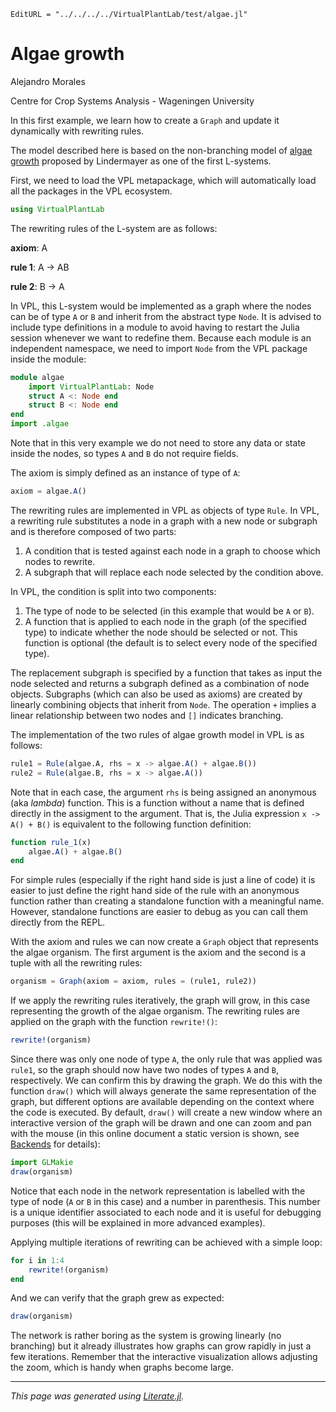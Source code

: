 ```@meta
EditURL = "../../../../VirtualPlantLab/test/algae.jl"
```

# Algae growth

Alejandro Morales

Centre for Crop Systems Analysis - Wageningen University

In this first example, we learn how to create a `Graph` and update it
dynamically with rewriting rules.

The model described here is based on the non-branching model of [algae
growth](https://en.wikipedia.org/wiki/L-system#Example_1:_Algae) proposed by
Lindermayer as one of the first L-systems.

First, we need to load the VPL metapackage, which will automatically load all
the packages in the VPL ecosystem.

````julia
using VirtualPlantLab
````

The rewriting rules of the L-system are as follows:

**axiom**:   A

**rule 1**:  A $\rightarrow$ AB

**rule 2**:  B $\rightarrow$ A

In VPL, this L-system would be implemented as a graph where the nodes can be of
type `A` or `B` and inherit from the abstract type `Node`. It is advised to
include type definitions in a module to avoid having to restart the Julia
session whenever we want to redefine them. Because each module is an independent
namespace, we need to import `Node` from the VPL package inside the module:

````julia
module algae
    import VirtualPlantLab: Node
    struct A <: Node end
    struct B <: Node end
end
import .algae
````

Note that in this very example we do not need to store any data or state inside
the nodes, so types `A` and `B` do not require fields.

The axiom is simply defined as an instance of type of `A`:

````julia
axiom = algae.A()
````

The rewriting rules are implemented in VPL as objects of type `Rule`. In VPL, a
rewriting rule substitutes a node in a graph with a new node or subgraph and is
therefore composed of two parts:

1. A condition that is tested against each node in a graph to choose which nodes
   to rewrite.
2. A subgraph that will replace each node selected by the condition above.

In VPL, the condition is split into two components:

1. The type of node to be selected (in this example that would be `A` or `B`).
2. A function that is applied to each node in the graph (of the specified type)
   to indicate whether the node should be selected or not. This function is
   optional (the default is to select every node of the specified type).

The replacement subgraph is specified by a function that takes as input the node
selected and returns a subgraph defined as a combination of node objects.
Subgraphs (which can also be used as axioms) are created by linearly combining
objects that inherit from `Node`. The operation `+` implies a linear
relationship between two nodes and `[]` indicates branching.

The implementation of the two rules of algae growth model in VPL is as follows:

````julia
rule1 = Rule(algae.A, rhs = x -> algae.A() + algae.B())
rule2 = Rule(algae.B, rhs = x -> algae.A())
````

Note that in each case, the argument `rhs` is being assigned an anonymous (aka
*lambda*) function. This is a function without a name that is defined directly
in the assigment to the argument. That is, the Julia expression `x -> A() + B()`
is equivalent to the following function definition:

````julia
function rule_1(x)
    algae.A() + algae.B()
end
````

For simple rules (especially if the right hand side is just a line of code) it
is easier to just define the right hand side of the rule with an anonymous
function rather than creating a standalone function with a meaningful name.
However, standalone functions are easier to debug as you can call them directly
from the REPL.

With the axiom and rules we can now create a `Graph` object that represents the
algae organism. The first argument is the axiom and the second is a tuple with
all the rewriting rules:

````julia
organism = Graph(axiom = axiom, rules = (rule1, rule2))
````

If we apply the rewriting rules iteratively, the graph will grow, in this case
representing the growth of the algae organism. The rewriting rules are applied
on the graph with the function `rewrite!()`:

````julia
rewrite!(organism)
````

Since there was only one node of type `A`, the only rule that was applied was
`rule1`, so the graph should now have two nodes of types `A` and `B`,
respectively. We can confirm this by drawing the graph. We do this with the
function `draw()` which will always generate the same representation of the
graph, but different options are available depending on the context where the
code is executed. By default, `draw()` will create a new window where an
interactive version of the graph will be drawn and one can zoom and pan with the
mouse (in this online document a static version is shown, see
[Backends](../manual/Visualization.md) for details):

````julia
import GLMakie
draw(organism)
````

Notice that each node in the network representation is labelled with the type of
node (`A` or `B` in this case) and a number in parenthesis. This number is a
unique identifier associated to each node and it is useful for debugging
purposes (this will be explained in more advanced examples).

Applying multiple iterations of rewriting can be achieved with a simple loop:

````julia
for i in 1:4
    rewrite!(organism)
end
````

And we can verify that the graph grew as expected:

````julia
draw(organism)
````

The network is rather boring as the system is growing linearly (no branching)
but it already illustrates how graphs can grow rapidly in just a few iterations.
Remember that the interactive visualization allows adjusting the zoom, which is
handy when graphs become large.

---

*This page was generated using [Literate.jl](https://github.com/fredrikekre/Literate.jl).*

